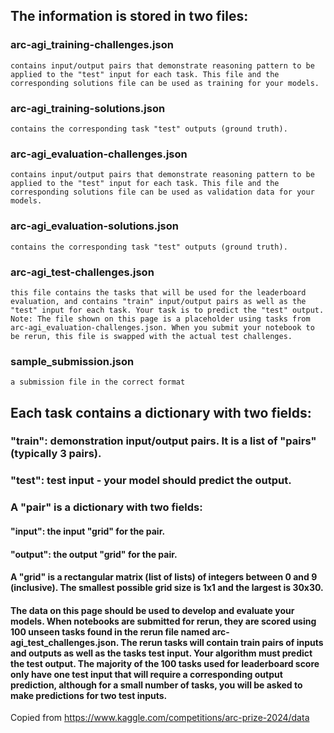 ## The information is stored in two files:

### arc-agi_training-challenges.json
    contains input/output pairs that demonstrate reasoning pattern to be applied to the "test" input for each task. This file and the corresponding solutions file can be used as training for your models.
### arc-agi_training-solutions.json
    contains the corresponding task "test" outputs (ground truth).
### arc-agi_evaluation-challenges.json
    contains input/output pairs that demonstrate reasoning pattern to be applied to the "test" input for each task. This file and the corresponding solutions file can be used as validation data for your models.
### arc-agi_evaluation-solutions.json
    contains the corresponding task "test" outputs (ground truth).
### arc-agi_test-challenges.json
    this file contains the tasks that will be used for the leaderboard evaluation, and contains "train" input/output pairs as well as the "test" input for each task. Your task is to predict the "test" output. Note: The file shown on this page is a placeholder using tasks from arc-agi_evaluation-challenges.json. When you submit your notebook to be rerun, this file is swapped with the actual test challenges.
### sample_submission.json
    a submission file in the correct format

## Each task contains a dictionary with two fields:

### "train": demonstration input/output pairs. It is a list of "pairs" (typically 3 pairs).
### "test": test input - your model should predict the output.
### A "pair" is a dictionary with two fields:

#### "input": the input "grid" for the pair.
#### "output": the output "grid" for the pair.
#### A "grid" is a rectangular matrix (list of lists) of integers between 0 and 9 (inclusive). The smallest possible grid size is 1x1 and the largest is 30x30.

#### The data on this page should be used to develop and evaluate your models. When notebooks are submitted for rerun, they are scored using 100 unseen tasks found in the rerun file named arc-agi_test_challenges.json. The rerun tasks will contain train pairs of inputs and outputs as well as the tasks test input. Your algorithm must predict the test output. The majority of the 100 tasks used for leaderboard score only have one test input that will require a corresponding output prediction, although for a small number of tasks, you will be asked to make predictions for two test inputs.


Copied from https://www.kaggle.com/competitions/arc-prize-2024/data
